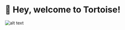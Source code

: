 # 👋 Hey, welcome to Tortoise!

![alt text](https://github.com/tortoiseclub/.github/blob/master/profile/1P4A7568.JPG)
